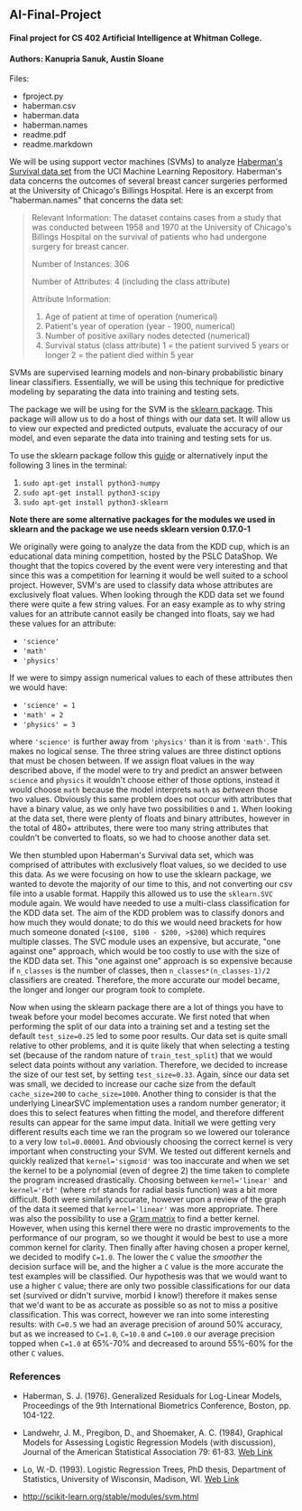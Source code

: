 ## AI-Final-Project

#### Final project for CS 402 Artificial Intelligence at Whitman College. 
#### Authors: Kanupria Sanuk, Austin Sloane
<!--- 
Make sure to fill in the following information before submitting your
assignment. Your grade may be affected if you leave it blank!
File name: proposal.md
Author username(s): sanuk, sloaneat
Date: December 1, 2016
Submission name: Final Project Proposal 
-->
[//]: # (This is a comment)

Files:

- fproject.py
- haberman.csv
- haberman.data
- haberman.names
- readme.pdf
- readme.markdown

We will be using support vector machines (SVMs) to analyze [Haberman's Survival data set](https://archive.ics.uci.edu/ml/datasets/Haberman's+Survival) from the UCI Machine Learning Repository. Haberman's data concerns the outcomes of several breast cancer surgeries performed at the University of Chicago's Billings Hospital. Here is an excerpt from "haberman.names" that concerns the data set: 
 > Relevant Information:
>    The dataset contains cases from a study that was conducted between
   1958 and 1970 at the University of Chicago's Billings Hospital on
   the survival of patients who had undergone surgery for breast
   cancer.
> 
> Number of Instances: 306
> 
> Number of Attributes: 4 (including the class attribute)
> 
> Attribute Information: 
> 
>   1. Age of patient at time of operation (numerical)
>   2. Patient's year of operation (year - 1900, numerical)
>   3. Number of positive axillary nodes detected (numerical)
>   4. Survival status (class attribute)
>         1 = the patient survived 5 years or longer
>         2 = the patient died within 5 year

SVMs are supervised learning models and non-binary probabilistic binary linear classifiers. 
Essentially, we will be using this technique for predictive modeling by separating the data into training and testing sets.

The package we will be using for the SVM is the [sklearn package](http://scikit-learn.org/stable/index.html). This package will allow us to do a host of things with our data set. It will allow us to view our expected and predicted outputs, evaluate the accuracy of our model, and even separate the data into training and testing sets for us. 

To use the sklearn package follow this [guide](http://scikit-learn.org/stable/install.html) or alternatively input the following 3 lines in the terminal:

1.  `sudo apt-get install python3-numpy`
2.  `sudo apt-get install python3-scipy`
3. `sudo apt-get install python3-sklearn`

**Note there are some alternative packages for the modules we used in sklearn and the package we use needs sklearn version 0.17.0-1**

We originally were going to analyze the data from the KDD cup, which is an educational data mining competition, hosted by the PSLC DataShop. We thought that the topics covered by the event were very interesting and that since this was a competition for learning it would be well suited to a school project. 
However, SVM's are used to classify data whose attributes are exclusively float values. When looking through the KDD data set we found there were quite a few string values. For an easy example as to why string values for an attribute cannot easily be changed into floats, say we had these values for an attribute:

- `'science'`
- `'math'`
- `'physics' `

If we were to simpy assign numerical values to each of these attributes then we would have: 

- `'science' = 1`
- `'math' = 2`
- `'physics' = 3 `

where `'science'` is further away from `'physics'` than it is from `'math'`. This makes no logical sense. The three string values are three distinct options that must be chosen between. If we assign float values in the way described above, if the model were to try and predict an answer between `science` and `physics` it wouldn't choose either of those options, instead it would choose `math` because the model interprets `math` as  _between_ those two values. Obviously this same problem does not occur with attributes that have a binary value, as we only have two possibilities `0` and `1`. When looking at the data set, there were plenty of floats and binary attributes, however in the total of 480+ attributes, there were too many string attributes that couldn't be converted to floats, so we had to choose another data set. 

We then stumbled upon Haberman's Survival data set, which was comprised of attributes with exclusively float values, so we decided to use this data. As we were focusing on how to use the sklearn package, we wanted to devote the majority of our time to this, and not converting our csv file into a usable format. 
Happily this allowed us to use the `sklearn.SVC` module again. 
We would have needed to use a multi-class classification for the KDD data set. The aim of the KDD problem was to classify donors and how much they would donate;
to do this we would need brackets for how much someone donated (`<$100, $100 - $200, >$200`) which requires multiple classes. 
The SVC module uses an expensive, but accurate, "one against one" approach, which would be too costly to use with the size of the KDD data set.
This "one against one" approach is so expensive because if `n_classes` is the number of classes, then `n_classes*(n_classes-1)/2` classifiers are created.
Therefore, the more accurate our model became, the longer and longer our program took to complete. 

Now when using the sklearn package there are a lot of things you have to tweak before your model becomes accurate. We first noted that when performing the split of our data into a training set and a testing set the default `test_size=0.25` led to some poor results. Our data set is quite small relative to other problems, and it is quite likely that when selecting a testing set (because of the random nature of `train_test_split`) that we would select data points without any variation. Therefore, we decided to increase the size of our test set, by setting `test_size=0.33`. Again, since our data set was small, we decided to increase our cache size from the default `cache_size=200` to `cache_size=1000`. Another thing to consider is that the underlying LinearSVC implementation uses a random number generator; it does this to select features when fitting the model, and therefore different results can appear for the same imput data. Initiall we were getting very different results each time we ran the program so we lowered our tolerance to a very low `tol=0.00001`. And obviously choosing the correct kernel is very important when constructing your SVM. We tested out different kernels and quickly realized that `kernel='sigmoid'` was too inaccurate and when we set the kernel to be a polynomial (even of degree 2) the time taken to complete the program increased drastically. Choosing between `kernel='linear'` and `kernel='rbf'` (where `rbf` stands for radial basis function) was a bit more difficult. Both were similarly accurate, however upon a review of the graph of the data it seemed that `kernel='linear'` was more appropriate. There was also the possibility to use a [Gram matrix](http://scikit-learn.org/stable/modules/svm.html#tips-on-practical-use) to find a better kernel. However, when using this kernel there were no drastic improvements to the performance of our program, so we thought it would be best to use a more common kernel for clarity. Then finally after having chosen a proper kernel, we decided to modify `C=1.0`. The lower the `C` value the _smoother_ the decision surface will be, and the higher a `C` value is the more accurate the test examples will be classified. Our hypothesis was that we would want to use a higher `C` value; there are only two possible classifications for our data set (survived or didn't survive, morbid I know!) therefore it makes sense that we'd want to be as accurate as possible so as not to miss a positive classification. This was correct, however we ran into some interesting results: with `C=0.5` we had an average precision of around 50% accuracy, but as we increased to `C=1.0`, `C=10.0` and `C=100.0` our average precision topped when `C=1.0` at 65%-70% and decreased to around 55%-60% for the other `C` values. 

### References

- Haberman, S. J. (1976). Generalized Residuals for Log-Linear Models, Proceedings of the 9th International Biometrics Conference, Boston, pp. 104-122. 

- Landwehr, J. M., Pregibon, D., and Shoemaker, A. C. (1984), Graphical Models for Assessing Logistic Regression Models (with discussion), Journal of the American Statistical Association 79: 61-83. 
[Web Link](http://rexa.info/paper/883f49956b1f22c2c7a435c7f87704e30245ea55)

- Lo, W.-D. (1993). Logistic Regression Trees, PhD thesis, Department of Statistics, University of Wisconsin, Madison, WI. 
[Web Link](http://rexa.info/paper/4f2ee312e02a9897433db0f1631f74b5f7bf56e6)

- http://scikit-learn.org/stable/modules/svm.html
